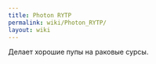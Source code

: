 ```yaml
---
title: Photon RYTP
permalink: wiki/Photon_RYTP/
layout: wiki
---
```


Делает хорошие пупы на раковые сурсы.
